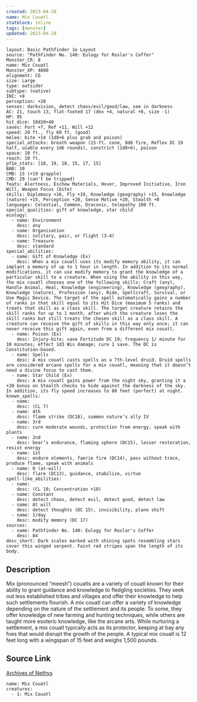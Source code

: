```yaml
---
created: 2023-04-28
name: Mix Couatl
statblock: inline
tags: [monster]
updated: 2023-04-28
---
```

```statblock
layout: Basic Pathfinder 1e Layout
source: "Pathfinder No. 140: Eulogy for Roslar's Coffer"
Monster_CR: 8
name: Mix Couatl
Monster_XP: 4800
alignment: CG
size: Large
type: outsider
subtype: (native)
INI: +8
perception: +20
senses: darkvision, detect chaos/evil/good/law, see in darkness
AC: 21, touch 13, flat-footed 17 (dex +4, natural +8, size -1)
HP: 95
hit_dice: 10d10+40
saves: Fort +7, Ref +11, Will +12
speed: 20 ft., fly 60 ft. (good)
melee: bite +14 (1d8+6 plus grab and poison)
special_attacks: breath weapon (15-ft. cone, 8d6 fire, Reflex DC 19 half, usable every 1d6 rounds), constrict (1d8+6), poison
space: 10 ft.
reach: 10 ft.
pf1e_stats: [18, 19, 18, 15, 17, 15]
BAB: 10
CMB: 15 (+19 grapple)
CMD: 29 (can't be tripped)
feats: Alertness, Eschew Materials, Hover, Improved Initiative, Iron Will, Weapon Focus (bite)
skills: Diplomacy +16, Fly +19, Knowledge (geography) +15, Knowledge (nature) +15, Perception +20, Sense Motive +20, Stealth +0
languages: Celestial, Common, Draconic, telepathy 100 ft.
special_qualities: gift of knowledge, star child
ecology:
  - name: Environment
    desc: any
  - name: Organisation
    desc: solitary, pair, or flight (3-4)
  - name: Treasure
    desc: standard
special_abilities:
  - name: Gift of Knowledge (Ex)
    desc: When a mix couatl uses its modify memory ability, it can implant a memory of up to 1 hour in length. In addition to its normal modifications, it can use modify memory to grant the knowledge of a particular skill to a creature. When using the ability in this way, the mix couatl chooses one of the following skills: Craft (any), Handle Animal, Heal, Knowledge (engineering), Knowledge (geography), Knowledge (nature), Profession (any), Ride, Spellcraft, Survival, or Use Magic Device. The target of the spell automatically gains a number of ranks in that skill equal to its Hit Dice (maximum 5 ranks) and treats that skill as a class skill. The target creature retains the skill ranks for up to 1 month, after which the creature loses the skill ranks but still treats the chosen skill as a class skill. A creature can receive the gift of skills in this way only once; it can never receive this gift again, even from a different mix couatl.
  - name: Poison (Ex)
    desc: Injury-bite; save Fortitude DC 19; frequency 1/ minute for 10 minutes; effect 1d3 Wis damage; cure 1 save. The DC is Constitution-based.
  - name: Spells
    desc: A mix couatl casts spells as a 7th-level druid. Druid spells are considered arcane spells for a mix couatl, meaning that it doesn’t need a divine focus to cast them.
  - name: Star Child (Ex)
    desc: A mix couatl gains power from the night sky, granting it a +20 bonus on Stealth checks to hide against the darkness of the sky. In addition, its fly speed increases to 80 feet (perfect) at night.
known_spells:
  - name:
    desc: (CL 7)
  - name: 4th
    desc: flame strike (DC18), summon nature’s ally IV
  - name: 3rd
    desc: cure moderate wounds, protection from energy, speak with plants
  - name: 2nd
    desc: bear’s endurance, flaming sphere (DC15), lesser restoration, resist energy
  - name: 1st
    desc: endure elements, faerie fire (DC14), pass without trace, produce flame, speak with animals
  - name: 0 (at-will)
    desc: flare (DC13), guidance, stabilize, virtue
spell-like_abilities:
  - name:
    desc: (CL 10; Concentration +10)
  - name: Constant
    desc: detect chaos, detect evil, detect good, detect law
  - name: At will
    desc: detect thoughts (DC 15), invisibility, plane shift
  - name: 1/day
    desc: modify memory (DC 17)
sources:
  - name: Pathfinder No. 140: Eulogy for Roslar's Coffer
    desc: 84
desc_short: Dark scales marked with shining spots resembling stars cover this winged serpent. Faint red stripes span the length of its body.
```
## Description
Mix (pronounced “meesh”) couatls are a variety of couatl known for their ability to grant guidance and knowledge to fledgling societies. They seek out less established tribes and villages and offer their knowledge to help such settlements flourish. A mix couatl can offer a variety of knowledge depending on the nature of the settlement and its people. To some, they offer knowledge of new farming and hunting techniques, while others are taught more esoteric knowledge, like the arcane arts. While nurturing a settlement, a mix couatl typically acts as its protector, keeping at bay any foes that would disrupt the growth of the people. A typical mix couatl is 12 feet long with a wingspan of 15 feet and weighs 1,500 pounds.
## Source Link
[Archives of Nethys](https://aonprd.com/MonsterDisplay.aspx?ItemName=Mix%20Couatl)
```encounter-table
name: Mix Couatl
creatures:
  - 1: Mix Couatl
```
